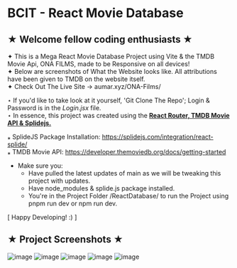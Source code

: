 # BCIT - React Movie Database
## ★ Welcome fellow coding enthusiasts ★

✦ This is a Mega React Movie Database Project using Vite & the TMDB Movie Api, ONA FILMS, made to be Responsive on all devices! <br>
✦ Below are screenshots of What the Website looks like. All attributions have been given to TMDB on the website itself. <br>
✦ Check Out The Live Site → aumar.xyz/ONA-Films/


⋆ If you'd like to take look at it yourself, 'Git Clone The Repo'; Login & Password is in the *Login.jsx* file. <br>
⋆ In essence, this project was created using the <ins>**React Router, TMDB Movie API & Splidejs.**</ins> <br>

⁎ SplideJS Package Installation: https://splidejs.com/integration/react-splide/ <br>
⁎ TMDB Movie API: https://developer.themoviedb.org/docs/getting-started

- Make sure you: <br>
  - Have pulled the latest updates of main as we will be tweaking this project with updates. <br>
  - Have node_modules & splide.js package installed. <br>
  - You're in the Project Folder /ReactDatabase/ to run the Project using pnpm run dev or npm run dev.

[ Happy Developing! :) ]


## ★ Project Screenshots ★


![image](https://github.com/user-attachments/assets/d0295d5e-0b5e-4cd1-bd72-7a930e3a0fba)
![image](https://github.com/user-attachments/assets/cd48e704-3445-4a54-8da7-0277e7b253c0)
![image](https://github.com/user-attachments/assets/4ac61381-401b-4070-acfd-b9311391e9e2)
![image](https://github.com/user-attachments/assets/74b1bf5a-980b-4df6-a636-25184491c147)
![image](https://github.com/user-attachments/assets/cc30fda2-2a16-4d58-a1f4-311d7dd1f05f)


